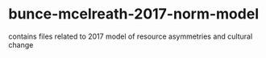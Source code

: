 # bunce-mcelreath-2017-norm-model
contains files related to 2017 model of resource asymmetries and cultural change 
